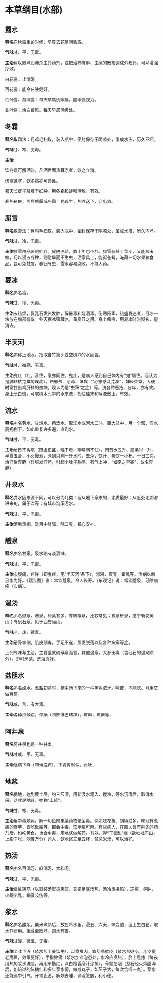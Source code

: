 # 本草纲目(水部)

## 露水

**释名**在秋露重的时候，早晨去花草间收取。

**气味**甘、平、无毒。

**主治**用以煎煮润肺杀虫的药剂，或把治疗疥癣、虫癞的散剂调成外敷药，可以增强疗效。

白花露：止消渴。

百花露：能令皮肤健好。

柏叶露、菖蒲露：每天早晨洗眼睛，能增强视力。

韭叶露：治白癜风。每天早晨涂患处。

## 冬霜

**释名**取霜法：用鸡毛扫取，装入瓶中，密封保存于阴凉处，虽成水液，历久不坏。

**气味**甘、寒、无毒。

**主治**

饮冬霜可解酒热，凡酒后面热耳赤者，饮之立消。

伤寒鼻塞，饮冬霜亦可通鼻。

暑天长痱子及腋下红肿，用冬霜和蚌粉涂敷，有效。

寒热疟疾，可秋后霜或冬霜一昆钱半，热酒送下，亦见效。

## 腊雪

**释名**取雪法：用鸡毛扫取，装入瓶中，密封保存于阴凉处，虽成水液，历久不坏。

**气味**甘、冷、无毒。

**主治**腊雪用瓶密封贮存，放阴凉处，数十年也不坏。腊雪有益于菜麦，又能杀虫蝗，用以浸五谷种，则耐旱而不生虫，洒家具上，能驱苍蝇，淹藏一切水果和食品，昆可免蛀害。春归有虫，雪水容易腐败，不能入药。

## 夏冰

**释名**亦名凌。

**气味**甘、冷、无毒。

**主治**去热烦，熨乳石发热发肿，解暑毒和烧酒毒。伤寒阳毒，热盛昏迷者，用冰一块放在胸部有效。冬天掘冰窖藏冰，备夏日之用。身上瘢痕，用夏冰时时熨抹，能消去。

## 半天河

**释名**亦称上池水。指取自竹篱头或空树穴的水而言。

**气味**甘、微寒、无毒。

**主治**鬼疰（疰，音住，意亦同住。鬼疰，是病人感到自己体内有“鬼”居住。现认为是肺结核之类的疾病），扫邪气、恶毒、蛊疾（“心志惑乱之疾”，神经失常，大便时常拉出鸡肝样的血块。现认为是“虫积”之症）等。洗各种恶疮、疥痒，亦有效。身上长白斑，可取树木孔中的水来洗，捣烂桂末和唾液敷上，有效。

## 流水

**释名**亦名劳水、甘烂水、扬泛水。取江水或河水二斗，置大盆中，用一个瓢，舀水高扬倒下，如此重复许多遍，直到水。

**气味**甘、平、无毒。

**主治**治目不得瞑（阻虚阳盛，睡不着，眼睛闭不住）。用劳水五升、高粱米一升、半夏五合，小火慢煮，煮到只剩一升水时，去滓，饮汁，每饮一小杯。一日三次。治汗后奔豚（误服发汗药，引起小肚子胀痛，有气上冲，“如豕之奔突”，故名奔豚）：

## 井泉水

**释名**井水因来源不同，可以分为几类：远从地下泉来的，水质最好；从近处江湖渗进来的，属于次等；有城市沟渠污水。

**气味**甘、平、无毒。

**主治**酒后热痢，洗目中翳障，除口臭，镇心安神。

## 醴泉

**释名**亦名甘泉。泉水略有淡酒味。

**气味**甘、平、无毒。

**主治**心腹痛，疰忤（即鬼疰，见“半天河”条下），消渴，反胃，霍乱等。治病以新汲水为好。《瑞应图》说：常饮醴泉，令人长寿。《东观记》说：常饮醴泉，可除痼疾（久病）。

## 温汤

**释名**亦名温泉、沸泉。种类甚多。有硫磺泉，比较常见；有泉砂泉，见于新安黄山；有矾石泉，见于西安骊山。

**气味**辛、热、微毒。

**主治**筋骨挛缩，肌皮顽痹，手足不遂，眉发脱落以及各种疥癣等症。

上列气味与主治，主要是就硫磺泉而言，其他温泉，大都无毒（含砒石的温泉除外），即可烹茶，洗浴亦好。

## 盐胆水

**释名**亦名卤水。煮盐初熟时，槽中沥下来的一种黑色浓汁。味苦，不能吃。可用它做豆腐。

**气味**咸、苦、有大毒。

**主治**各种虫蚀病，颈瘘（颈部淋巴结核），疥癣，痰厥等。

## 阿井泉

**释名**阿井泉也是一种井水。

**气味**甘咸、平、无毒。

**主治**逐痰下降（即治逆痰），下胸胃淤浊，止吐。

## 地浆

**释名**掘地，达到黄土层，约三尺深，用新汲水灌入，搅浊，等水沉清后，取消水用。这就是地浆，亦称“土浆”。

**气味**甘、寒、无毒。

**主治**解中毒烦闷，解一切鱼肉果菜药物诸菌毒。例如吃花椒、胡椒过多，吃没有煮熟的野芋，误吃砒霜等，都会中毒，饮地浆可解。有些病人，在服人含有荆芥的药剂后，如吃黄鱼，也会中毒，用地浆做解药，有效。得“干霍乱”症（欲吐吐不出，上膨下胀，闷苦万分）的人，饮地浆三至五杯，禁忌米汤，可以治好。

## 热汤

**释名**亦名百沸汤、麻沸汤、太和汤。

**气味**甘、平、无毒。

**主治**霍乱转筋（以器装汤熨烫患部，又把足底汤热，汤冷须换热），冻疮，痈肿，火眼赤乱，蝎虿咬伤等。

## 浆水

**释名**亦名酸浆。粟米煮熟后，放在冷水里，浸五、六天，味变酸，面上生白花，取水作药用。但浸至败坏，则水有害。

**气味**甘酸、微温、无毒。

**主治**上吐下泻（浆水煎干姜饮用），过食腊肉，致筋痛肚闷（浆水煎粥吃，加少量老鹰屎，效果更好），手指肿痛（浆水加盐泡患处，水冷应换热），脸上黑痣（每夜用热的浆水洗脸，再用布揩红，以白檀香磨汁涂擦），骨鲠在咽（慈石经火煅醋淬后，加焙过的陈橘红和多年浆水脚，做成丸子，如芡子大，每次含咽一丸）。浆水还能调中引气，开胃止渴，解烦去睡，调理脏腑，利小便。
